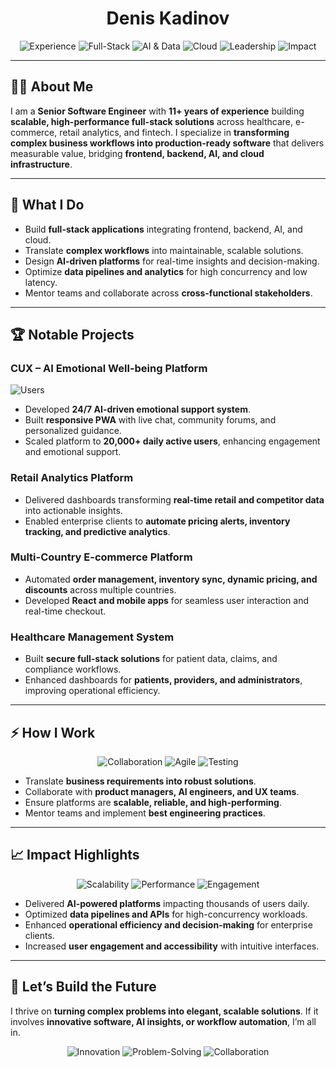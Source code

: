 <div align="center">

# Denis Kadinov

![Experience](https://img.shields.io/badge/Experience-11%2B%20Years-blue?style=for-the-badge&logo=linkedin)
![Full-Stack](https://img.shields.io/badge/Full--Stack-Expert-green?style=for-the-badge)
![AI & Data](https://img.shields.io/badge/AI--Data-Driven-purple?style=for-the-badge)
![Cloud](https://img.shields.io/badge/Cloud-Scalable-orange?style=for-the-badge)
![Leadership](https://img.shields.io/badge/Leadership-Mentorship-red?style=for-the-badge)
![Impact](https://img.shields.io/badge/Impact-High%20Value-lightgrey?style=for-the-badge)

</div>

---

## 👨‍💻 About Me

I am a **Senior Software Engineer** with **11+ years of experience** building **scalable, high-performance full-stack solutions** across healthcare, e-commerce, retail analytics, and fintech. I specialize in **transforming complex business workflows into production-ready software** that delivers measurable value, bridging **frontend, backend, AI, and cloud infrastructure**.

---

## 🌟 What I Do

- Build **full-stack applications** integrating frontend, backend, AI, and cloud.  
- Translate **complex workflows** into maintainable, scalable solutions.  
- Design **AI-driven platforms** for real-time insights and decision-making.  
- Optimize **data pipelines and analytics** for high concurrency and low latency.  
- Mentor teams and collaborate across **cross-functional stakeholders**.

---

## 🏆 Notable Projects

### **CUX – AI Emotional Well-being Platform**
![Users](https://img.shields.io/badge/Users-20k%2B-brightgreen?style=flat-square)
- Developed **24/7 AI-driven emotional support system**.  
- Built **responsive PWA** with live chat, community forums, and personalized guidance.  
- Scaled platform to **20,000+ daily active users**, enhancing engagement and emotional support.

### **Retail Analytics Platform**
- Delivered dashboards transforming **real-time retail and competitor data** into actionable insights.  
- Enabled enterprise clients to **automate pricing alerts, inventory tracking, and predictive analytics**.

### **Multi-Country E-commerce Platform**
- Automated **order management, inventory sync, dynamic pricing, and discounts** across multiple countries.  
- Developed **React and mobile apps** for seamless user interaction and real-time checkout.

### **Healthcare Management System**
- Built **secure full-stack solutions** for patient data, claims, and compliance workflows.  
- Enhanced dashboards for **patients, providers, and administrators**, improving operational efficiency.

---

## ⚡ How I Work

<div align="center">

![Collaboration](https://img.shields.io/badge/Collaboration-Cross--Functional-blue?style=for-the-badge)
![Agile](https://img.shields.io/badge/Methodology-Agile-orange?style=for-the-badge)
![Testing](https://img.shields.io/badge/Testing-TDD%20%26%20QA-green?style=for-the-badge)

</div>

- Translate **business requirements into robust solutions**.  
- Collaborate with **product managers, AI engineers, and UX teams**.  
- Ensure platforms are **scalable, reliable, and high-performing**.  
- Mentor teams and implement **best engineering practices**.

---

## 📈 Impact Highlights

<div align="center">

![Scalability](https://img.shields.io/badge/Scalability-High-blue?style=for-the-badge)
![Performance](https://img.shields.io/badge/Performance-Optimized-brightgreen?style=for-the-badge)
![Engagement](https://img.shields.io/badge/User_Engagement-Enhanced-purple?style=for-the-badge)

</div>

- Delivered **AI-powered platforms** impacting thousands of users daily.  
- Optimized **data pipelines and APIs** for high-concurrency workloads.  
- Enhanced **operational efficiency and decision-making** for enterprise clients.  
- Increased **user engagement and accessibility** with intuitive interfaces.

---

## 🔭 Let’s Build the Future

I thrive on **turning complex problems into elegant, scalable solutions**. If it involves **innovative software, AI insights, or workflow automation**, I’m all in.  

<div align="center">

![Innovation](https://img.shields.io/badge/Innovation-Forward%20Thinking-orange?style=for-the-badge)
![Problem-Solving](https://img.shields.io/badge/Problem_Solving-Expert-blue?style=for-the-badge)
![Collaboration](https://img.shields.io/badge/Collaboration-Teamwork-green?style=for-the-badge)

</div>
